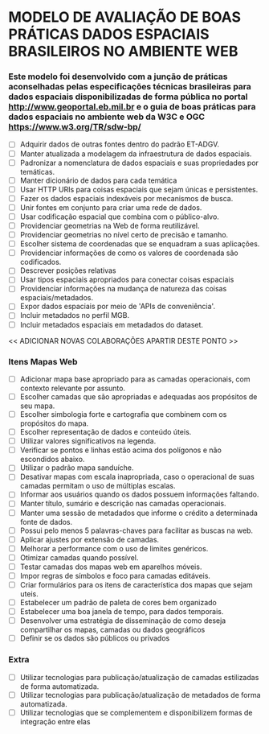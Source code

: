 

# MODELO DE AVALIAÇÃO DE BOAS PRÁTICAS DADOS ESPACIAIS BRASILEIROS NO AMBIENTE WEB 
### Este modelo foi desenvolvido com a junção de práticas aconselhadas pelas especificações técnicas brasileiras para dados espaciais disponibilizadas de forma pública no portal http://www.geoportal.eb.mil.br e o guia de boas práticas para dados espaciais no ambiente web da W3C e OGC https://www.w3.org/TR/sdw-bp/

- [ ] Adquirir dados de outras fontes dentro do padrão ET-ADGV.
- [ ] Manter atualizada a modelagem da infraestrutura de dados 
      espaciais.
- [ ] Padronizar a nomenclatura de dados espaciais e suas 
      propriedades por temáticas.
- [ ] Manter dicionário de dados para cada temática
- [ ] Usar HTTP URIs para coisas espaciais que sejam únicas 
      e persistentes.
- [ ] Fazer os dados espaciais indexáveis por mecanismos de busca.
- [ ] Unir fontes em conjunto para criar uma rede de dados.
- [ ] Usar codificação espacial que combina com o público-alvo.
- [ ] Providenciar geometrias na Web de forma reutilizável.
- [ ] Providenciar geometrias no nível certo de precisão e tamanho.
- [ ] Escolher sistema de coordenadas que se enquadram a suas aplicações.
- [ ] Providenciar informações de como os valores de coordenada são 
      codificados.
- [ ] Descrever posições relativas
- [ ] Usar tipos espaciais apropriados para conectar coisas espaciais
- [ ] Providenciar informações na mudança de natureza das coisas 
      espaciais/metadados.
- [ ] Expor dados espaciais por meio de 'APIs de conveniência'.  
- [ ] Incluir metadados no perfil MGB.
- [ ] Incluir metadados espaciais em metadados do dataset.

<< ADICIONAR NOVAS COLABORAÇÕES APARTIR DESTE PONTO >>
### Itens Mapas Web
- [ ] Adicionar mapa base apropriado para as camadas operacionais, com contexto relevante por assunto.
- [ ] Escolher camadas que são apropriadas e adequadas aos propósitos de seu mapa.
- [ ] Escolher simbologia forte e cartografia que combinem com os propósitos do mapa.
- [ ] Escolher representação de dados e conteúdo úteis.
- [ ] Utilizar valores significativos na legenda.
- [ ] Verificar se pontos e linhas estão acima dos polígonos e não escondidos abaixo. 
- [ ] Utilizar o padrão mapa sanduíche.
- [ ] Desativar mapas com escala inapropriada, caso o operacional de suas camadas permitam o uso de múltiplas escalas.
- [ ] Informar aos usuários quando os dados possuem informações faltando.
- [ ] Manter título, sumário e descrição nas camadas operacionais.
- [ ] Manter uma sessão de metadados que informe o crédito a determinada fonte de dados.
- [ ] Possui pelo menos 5 palavras-chaves para facilitar as buscas na web.
- [ ] Aplicar ajustes por extensão de camadas.
- [ ] Melhorar a performance com o uso de limites genéricos.
- [ ] Otimizar camadas quando possível.
- [ ] Testar camadas dos mapas web em aparelhos móveis.
- [ ] Impor regras de símbolos e foco para camadas editáveis.
- [ ] Criar formulários para os itens de característica dos mapas que sejam uteis.
- [ ] Estabelecer um padrão de paleta de cores bem organizado
- [ ] Estabelecer uma boa janela de tempo, para dados temporais.
- [ ] Desenvolver uma estratégia de disseminação de como deseja compartilhar os mapas, camadas ou dados geográficos
- [ ] Definir se os dados são públicos ou privados

### Extra
- [ ] Utilizar tecnologias para publicação/atualização de camadas estilizadas de forma automatizada.
- [ ] Utilizar tecnologias para publicação/atualização de metadados  de forma automatizada.
- [ ] Utilizar tecnologias que se complementem e disponibilizem formas de integração entre elas  
